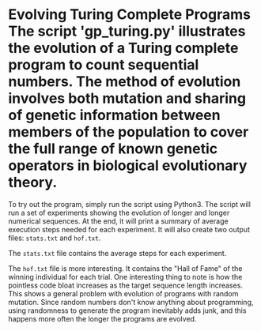 # Evolving Turing Complete Programs The script 'gp_turing.py' illustrates the evolution of a Turing complete program to count sequential numbers.  The method of evolution involves both mutation and sharing of genetic information between members of the population to cover the full range of known genetic operators in biological evolutionary theory.  

To try out the program, simply run the script using Python3.  The script will run a set of experiments showing the evolution of longer and longer numerical sequences.  At the end, it will print a summary of average execution steps needed for each experiment.  It will also create two output files: `stats.txt` and `hof.txt`.

The `stats.txt` file contains the average steps for each experiment.

The `hof.txt` file is more interesting.  It contains the "Hall of Fame" of the winning individual for each trial.  One interesting thing to note is how the pointless code bloat increases as the target sequence length increases.  This shows a general problem with evolution of programs with random mutation.  Since random numbers don't know anything about programming, using randomness to generate the program inevitably adds junk, and this happens more often the longer the programs are evolved.
